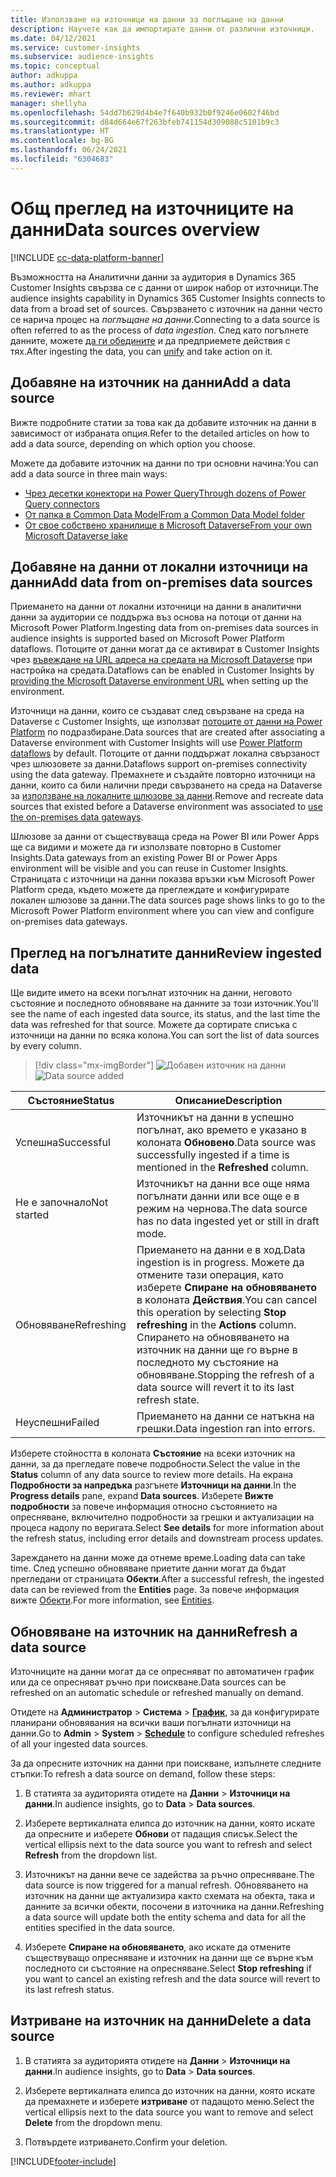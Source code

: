 ```yaml
---
title: Използване на източници на данни за поглъщане на данни
description: Научете как да импортирате данни от различни източници.
ms.date: 04/12/2021
ms.service: customer-insights
ms.subservice: audience-insights
ms.topic: conceptual
author: adkuppa
ms.author: adkuppa
ms.reviewer: mhart
manager: shellyha
ms.openlocfilehash: 54dd7b629d4b4e7f640b932b0f9246e0602f46bd
ms.sourcegitcommit: d84d664e67f263bfeb741154d309088c5101b9c3
ms.translationtype: HT
ms.contentlocale: bg-BG
ms.lasthandoff: 06/24/2021
ms.locfileid: "6304683"
---
```

# <a name="data-sources-overview"></a><span data-ttu-id="fbd6d-103">Общ преглед на източниците на данни</span><span class="sxs-lookup"><span data-stu-id="fbd6d-103">Data sources overview</span></span>

[!INCLUDE [cc-data-platform-banner](../includes/cc-data-platform-banner.md)]

<span data-ttu-id="fbd6d-104">Възможността на Аналитични данни за аудитория в Dynamics 365 Customer Insights свързва се с данни от широк набор от източници.</span><span class="sxs-lookup"><span data-stu-id="fbd6d-104">The audience insights capability in Dynamics 365 Customer Insights connects to data from a broad set of sources.</span></span> <span data-ttu-id="fbd6d-105">Свързването с източник на данни често се нарича процес на *поглъщане на данни*.</span><span class="sxs-lookup"><span data-stu-id="fbd6d-105">Connecting to a data source is often referred to as the process of *data ingestion*.</span></span> <span data-ttu-id="fbd6d-106">След като погълнете данните, можете [да ги обедините](data-unification.md) и да предприемете действия с тях.</span><span class="sxs-lookup"><span data-stu-id="fbd6d-106">After ingesting the data, you can [unify](data-unification.md) and take action on it.</span></span>

## <a name="add-a-data-source"></a><span data-ttu-id="fbd6d-107">Добавяне на източник на данни</span><span class="sxs-lookup"><span data-stu-id="fbd6d-107">Add a data source</span></span>

<span data-ttu-id="fbd6d-108">Вижте подробните статии за това как да добавите източник на данни в зависимост от избраната опция.</span><span class="sxs-lookup"><span data-stu-id="fbd6d-108">Refer to the detailed articles on how to add a data source, depending on which option you choose.</span></span>

<span data-ttu-id="fbd6d-109">Можете да добавите източник на данни по три основни начина:</span><span class="sxs-lookup"><span data-stu-id="fbd6d-109">You can add a data source in three main ways:</span></span>

- [<span data-ttu-id="fbd6d-110">Чрез десетки конектори на Power Query</span><span class="sxs-lookup"><span data-stu-id="fbd6d-110">Through dozens of Power Query connectors</span></span>](connect-power-query.md)
- [<span data-ttu-id="fbd6d-111">От папка в Common Data Model</span><span class="sxs-lookup"><span data-stu-id="fbd6d-111">From a Common Data Model folder</span></span>](connect-common-data-model.md)
- [<span data-ttu-id="fbd6d-112">От свое собствено хранилище в Microsoft Dataverse</span><span class="sxs-lookup"><span data-stu-id="fbd6d-112">From your own Microsoft Dataverse lake</span></span>](connect-common-data-service-lake.md)

## <a name="add-data-from-on-premises-data-sources"></a><span data-ttu-id="fbd6d-113">Добавяне на данни от локални източници на данни</span><span class="sxs-lookup"><span data-stu-id="fbd6d-113">Add data from on-premises data sources</span></span>

<span data-ttu-id="fbd6d-114">Приемането на данни от локални източници на данни в аналитични данни за аудитории се поддържа въз основа на потоци от данни на Microsoft Power Platform.</span><span class="sxs-lookup"><span data-stu-id="fbd6d-114">Ingesting data from on-premises data sources in audience insights is supported based on Microsoft Power Platform dataflows.</span></span> <span data-ttu-id="fbd6d-115">Потоците от данни могат да се активират в Customer Insights чрез [въвеждане на URL адреса на средата на Microsoft Dataverse](manage-environments.md#create-an-environment-in-an-existing-organization) при настройка на средата.</span><span class="sxs-lookup"><span data-stu-id="fbd6d-115">Dataflows can be enabled in Customer Insights by [providing the Microsoft Dataverse environment URL](manage-environments.md#create-an-environment-in-an-existing-organization) when setting up the environment.</span></span>

<span data-ttu-id="fbd6d-116">Източници на данни, които се създават след свързване на среда на Dataverse с Customer Insights, ще използват [потоците от данни на Power Platform](/power-query/dataflows/overview-dataflows-across-power-platform-dynamics-365) по подразбиране.</span><span class="sxs-lookup"><span data-stu-id="fbd6d-116">Data sources that are created after associating a Dataverse environment with Customer Insights will use [Power Platform dataflows](/power-query/dataflows/overview-dataflows-across-power-platform-dynamics-365) by default.</span></span> <span data-ttu-id="fbd6d-117">Потоците от данни поддържат локална свързаност чрез шлюзовете за данни.</span><span class="sxs-lookup"><span data-stu-id="fbd6d-117">Dataflows support on-premises connectivity using the data gateway.</span></span> <span data-ttu-id="fbd6d-118">Премахнете и създайте повторно източници на данни, които са били налични преди свързването на среда на Dataverse за [използване на локалните шлюзове за данни](/data-integration/gateway/service-gateway-app.md).</span><span class="sxs-lookup"><span data-stu-id="fbd6d-118">Remove and recreate data sources that existed before a Dataverse environment was associated to [use the on-premises data gateways](/data-integration/gateway/service-gateway-app.md).</span></span>

<span data-ttu-id="fbd6d-119">Шлюзове за данни от съществуваща среда на Power BI или Power Apps ще са видими и можете да ги използвате повторно в Customer Insights.</span><span class="sxs-lookup"><span data-stu-id="fbd6d-119">Data gateways from an existing Power BI or Power Apps environment will be visible and you can reuse in Customer Insights.</span></span> <span data-ttu-id="fbd6d-120">Страницата с източници на данни показва връзки към Microsoft Power Platform среда, където можете да преглеждате и конфигурирате локален шлюзове за данни.</span><span class="sxs-lookup"><span data-stu-id="fbd6d-120">The data sources page shows links to go to the Microsoft Power Platform environment where you can view and configure on-premises data gateways.</span></span>

## <a name="review-ingested-data"></a><span data-ttu-id="fbd6d-121">Преглед на погълнатите данни</span><span class="sxs-lookup"><span data-stu-id="fbd6d-121">Review ingested data</span></span>

<span data-ttu-id="fbd6d-122">Ще видите името на всеки погълнат източник на данни, неговото състояние и последното обновяване на данните за този източник.</span><span class="sxs-lookup"><span data-stu-id="fbd6d-122">You'll see the name of each ingested data source, its status, and the last time the data was refreshed for that source.</span></span> <span data-ttu-id="fbd6d-123">Можете да сортирате списъка с източници на данни по всяка колона.</span><span class="sxs-lookup"><span data-stu-id="fbd6d-123">You can sort the list of data sources by every column.</span></span>

> [!div class="mx-imgBorder"]
> <span data-ttu-id="fbd6d-124">![Добавен източник на данни](media/configure-data-datasource-added.png "Добавен източник на данни")</span><span class="sxs-lookup"><span data-stu-id="fbd6d-124">![Data source added](media/configure-data-datasource-added.png "Data source added")</span></span>

|<span data-ttu-id="fbd6d-125">Състояние</span><span class="sxs-lookup"><span data-stu-id="fbd6d-125">Status</span></span>  |<span data-ttu-id="fbd6d-126">Описание</span><span class="sxs-lookup"><span data-stu-id="fbd6d-126">Description</span></span>  |
|---------|---------|
|<span data-ttu-id="fbd6d-127">Успешна</span><span class="sxs-lookup"><span data-stu-id="fbd6d-127">Successful</span></span>   |<span data-ttu-id="fbd6d-128">Източникът на данни в успешно погълнат, ако времето е указано в колоната **Обновено**.</span><span class="sxs-lookup"><span data-stu-id="fbd6d-128">Data source was successfully ingested if a time is mentioned in the **Refreshed** column.</span></span>
|<span data-ttu-id="fbd6d-129">Не е започнало</span><span class="sxs-lookup"><span data-stu-id="fbd6d-129">Not started</span></span>   |<span data-ttu-id="fbd6d-130">Източникът на данни все още няма погълнати данни или все още е в режим на чернова.</span><span class="sxs-lookup"><span data-stu-id="fbd6d-130">The data source has no data ingested yet or still in draft mode.</span></span>         |
|<span data-ttu-id="fbd6d-131">Обновяване</span><span class="sxs-lookup"><span data-stu-id="fbd6d-131">Refreshing</span></span>    |<span data-ttu-id="fbd6d-132">Приемането на данни е в ход.</span><span class="sxs-lookup"><span data-stu-id="fbd6d-132">Data ingestion is in progress.</span></span> <span data-ttu-id="fbd6d-133">Можете да отмените тази операция, като изберете **Спиране на обновяването** в колоната **Действия**.</span><span class="sxs-lookup"><span data-stu-id="fbd6d-133">You can cancel this operation by selecting **Stop refreshing** in the **Actions** column.</span></span> <span data-ttu-id="fbd6d-134">Спирането на обновяването на източник на данни ще го върне в последното му състояние на обновяване.</span><span class="sxs-lookup"><span data-stu-id="fbd6d-134">Stopping the refresh of a data source will revert it to its last refresh state.</span></span>       |
|<span data-ttu-id="fbd6d-135">Неуспешни</span><span class="sxs-lookup"><span data-stu-id="fbd6d-135">Failed</span></span>     |<span data-ttu-id="fbd6d-136">Приемането на данни се натъкна на грешки.</span><span class="sxs-lookup"><span data-stu-id="fbd6d-136">Data ingestion ran into errors.</span></span>         |

<span data-ttu-id="fbd6d-137">Изберете стойността в колоната **Състояние** на всеки източник на данни, за да прегледате повече подробности.</span><span class="sxs-lookup"><span data-stu-id="fbd6d-137">Select the value in the **Status** column of any data source to review more details.</span></span> <span data-ttu-id="fbd6d-138">На екрана **Подробности за напредъка** разгънете **Източници на данни**.</span><span class="sxs-lookup"><span data-stu-id="fbd6d-138">In the **Progress details** pane, expand **Data sources**.</span></span> <span data-ttu-id="fbd6d-139">Изберете **Вижте подробности** за повече информация относно състоянието на опресняване, включително подробности за грешки и актуализации на процеса надолу по веригата.</span><span class="sxs-lookup"><span data-stu-id="fbd6d-139">Select **See details** for more information about the refresh status, including error details and downstream process updates.</span></span>

<span data-ttu-id="fbd6d-140">Зареждането на данни може да отнеме време.</span><span class="sxs-lookup"><span data-stu-id="fbd6d-140">Loading data can take time.</span></span> <span data-ttu-id="fbd6d-141">След успешно обновяване приетите данни могат да бъдат прегледани от страницата **Обекти**.</span><span class="sxs-lookup"><span data-stu-id="fbd6d-141">After a successful refresh, the ingested data can be reviewed from the **Entities** page.</span></span> <span data-ttu-id="fbd6d-142">За повече информация вижте [Обекти](entities.md).</span><span class="sxs-lookup"><span data-stu-id="fbd6d-142">For more information, see [Entities](entities.md).</span></span>

## <a name="refresh-a-data-source"></a><span data-ttu-id="fbd6d-143">Обновяване на източник на данни</span><span class="sxs-lookup"><span data-stu-id="fbd6d-143">Refresh a data source</span></span>

<span data-ttu-id="fbd6d-144">Източниците на данни могат да се опресняват по автоматичен график или да се опресняват ръчно при поискване.</span><span class="sxs-lookup"><span data-stu-id="fbd6d-144">Data sources can be refreshed on an automatic schedule or refreshed manually on demand.</span></span> 

<span data-ttu-id="fbd6d-145">Отидете на **Администратор** > **Система** > [**График**](system.md#schedule-tab), за да конфигурирате планирани обновявания на всички ваши погълнати източници на данни.</span><span class="sxs-lookup"><span data-stu-id="fbd6d-145">Go to **Admin** > **System** > [**Schedule**](system.md#schedule-tab) to configure scheduled refreshes of all your ingested data sources.</span></span>

<span data-ttu-id="fbd6d-146">За да опресните източник на данни при поискване, изпълнете следните стъпки:</span><span class="sxs-lookup"><span data-stu-id="fbd6d-146">To refresh a data source on demand, follow these steps:</span></span>

1. <span data-ttu-id="fbd6d-147">В статията за аудиторията отидете на **Данни** > **Източници на данни**.</span><span class="sxs-lookup"><span data-stu-id="fbd6d-147">In audience insights, go to **Data** > **Data sources**.</span></span>

2. <span data-ttu-id="fbd6d-148">Изберете вертикалната елипса до източник на данни, която искате да опресните и изберете **Обнови** от падащия списък.</span><span class="sxs-lookup"><span data-stu-id="fbd6d-148">Select the vertical ellipsis next to the data source you want to refresh and select **Refresh** from the dropdown list.</span></span>

3. <span data-ttu-id="fbd6d-149">Източникът на данни вече се задейства за ръчно опресняване.</span><span class="sxs-lookup"><span data-stu-id="fbd6d-149">The data source is now triggered for a manual refresh.</span></span> <span data-ttu-id="fbd6d-150">Обновяването на източник на данни ще актуализира както схемата на обекта, така и данните за всички обекти, посочени в източника на данни.</span><span class="sxs-lookup"><span data-stu-id="fbd6d-150">Refreshing a data source will update both the entity schema and data for all the entities specified in the data source.</span></span>

4. <span data-ttu-id="fbd6d-151">Изберете **Спиране на обновяването**, ако искате да отмените съществуващо опресняване и източник на данни ще се върне към последното си състояние на опресняване.</span><span class="sxs-lookup"><span data-stu-id="fbd6d-151">Select **Stop refreshing** if you want to cancel an existing refresh and the data source will revert to its last refresh status.</span></span>

## <a name="delete-a-data-source"></a><span data-ttu-id="fbd6d-152">Изтриване на източник на данни</span><span class="sxs-lookup"><span data-stu-id="fbd6d-152">Delete a data source</span></span>

1. <span data-ttu-id="fbd6d-153">В статията за аудиторията отидете на **Данни** > **Източници на данни**.</span><span class="sxs-lookup"><span data-stu-id="fbd6d-153">In audience insights, go to **Data** > **Data sources**.</span></span>

2. <span data-ttu-id="fbd6d-154">Изберете вертикалната елипса до източник на данни, която искате да премахнете и изберете **изтриване** от падащото меню.</span><span class="sxs-lookup"><span data-stu-id="fbd6d-154">Select the vertical ellipsis next to the data source you want to remove and select **Delete** from the dropdown menu.</span></span>

3. <span data-ttu-id="fbd6d-155">Потвърдете изтриването.</span><span class="sxs-lookup"><span data-stu-id="fbd6d-155">Confirm your deletion.</span></span>


[!INCLUDE[footer-include](../includes/footer-banner.md)]
